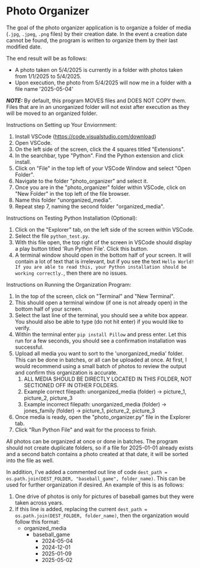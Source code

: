 # Photo Organizer

The goal of the photo organizer application is to organize a folder of media (`.jpg`, `.jpeg`, `.png` files) by their creation date. In the event a creation date cannot be found, the program is written to organize them by their last modified date.

The end result will be as follows:
- A photo taken on 5/4/2025 is currently in a folder with photos taken from 1/1/2025 to 5/4/2025.
- Upon execution, the photo from 5/4/2025 will now me in a folder with a file name '2025-05-04'

***NOTE:*** By default, this program MOVES files and DOES NOT COPY them. Files that are in an unorganized folder will not exist after execution as they will be moved to an organized folder.

Instructions on Setting up Your Enviornment:
1. Install VSCode (https://code.visualstudio.com/download)
2. Open VSCode.
3. On the left side of the screen, click the 4 squares titled "Extensions".
4. In the searchbar, type "Python". Find the Python extension and click install.
5. Click on "File" in the top left of your VSCode Window and select "Open Folder".
6. Navigate to the folder "photo_organizer" and select it.
7. Once you are in the "photo_organizer" folder within VSCode, click on "New Folder" in the top left of the file browser.
8. Name this folder "unorganized_media".
9. Repeat step 7, naming the second folder "organized_media".

Instructions on Testing Python Installation (Optional):
1. Click on the "Explorer" tab, on the left side of the screen within VSCode.
2. Select the file `python_test.py`.
3. With this file open, the top right of the screen in VSCode should display a play button titled 'Run Python File'. Click this button.
4. A terminal window should open in the bottom half of your screen. It will contain a lot of text that is irrelevant, but if you see the text `Hello World! If you are able to read this, your Python installation should be working correctly.`, then there are no issues.

Instructions on Running the Organization Program:
1. In the top of the screen, click on "Terminal" and "New Terminal".
2. This should open a terminal window (if one is not already open) in the bottom half of your screen.
3. Select the last line of the terminal, you should see a white box appear. You should also be able to type (do not hit enter) if you would like to verify.
4. Within the terminal enter `pip install Pillow` and press enter. Let this run for a few seconds, you should see a confirmation installation was successful.
5. Upload all media you want to sort to the 'unorganized_media' folder. This can be done in batches, or all can be uploaded at once. At first, I would recommend using a small batch of photos to review the output and confirm this organization is accurate.
    1. ALL MEDIA SHOULD BE DIRECTLY LOCATED IN THIS FOLDER, NOT SECTIONED OFF IN OTHER FOLDERS.
    2. Example correct filepath: unorganized_media (folder) -> picture_1, picture_2, picture_3
    3. Example incorrect filepath: unorganized_media (folder) -> jones_family (folder) -> picture_1, picture_2, picture_3
6. Once media is ready, open the "photo_organizer.py" file in the Explorer tab.
7. Click "Run Python File" and wait for the process to finish.

All photos can be organized at once or done in batches. The program should not create duplicate folders, so if a file for 2025-01-01 already exists and a second batch contains a photo created at that date, it will be sorted into the file as well.

In addition, I've added a commented out line of code `dest_path = os.path.join(DEST_FOLDER, "baseball_game", folder_name)`. This can be used for further organization if desired. An example of this is as follows:
1. One drive of photos is only for pictures of baseball games but they were taken across years.
2. If this line is added, replacing the current `dest_path = os.path.join(DEST_FOLDER, folder_name)`, then the organization would follow this format:
    - organized_media
        - baseball_game
            - 2024-05-04
            - 2024-12-01
            - 2025-01-09
            - 2025-05-02
